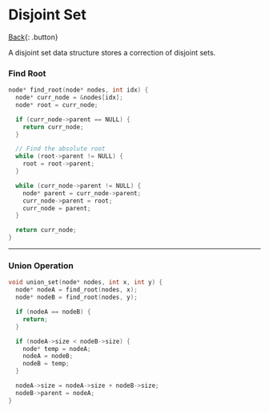 # Disjoint Set

[Back](./data-structures.md){: .button}

A disjoint set data structure stores a correction of disjoint sets.

### Find Root

```cpp
node* find_root(node* nodes, int idx) {
  node* curr_node = &nodes[idx];
  node* root = curr_node;

  if (curr_node->parent == NULL) {
    return curr_node;
  }

  // Find the absolute root
  while (root->parent != NULL) {
    root = root->parent;
  }

  while (curr_node->parent != NULL) {
    node* parent = curr_node->parent;
    curr_node->parent = root;
    curr_node = parent;
  }

  return curr_node;
}
```

---

### Union Operation

```cpp
void union_set(node* nodes, int x, int y) {
  node* nodeA = find_root(nodes, x);
  node* nodeB = find_root(nodes, y);

  if (nodeA == nodeB) {
    return;
  }

  if (nodeA->size < nodeB->size) {
    node* temp = nodeA;
    nodeA = nodeB;
    nodeB = temp;
  }

  nodeA->size = nodeA->size + nodeB->size;
  nodeB->parent = nodeA;
}

```
